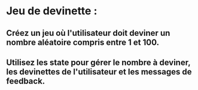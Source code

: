 # Jeu de devinette : 
## Créez un jeu où l'utilisateur doit deviner un nombre aléatoire compris entre 1 et 100. 
## Utilisez les state pour gérer le nombre à deviner, les devinettes de l'utilisateur et les messages de feedback.
